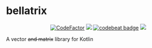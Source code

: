 # bellatrix
<p align="center">
    <a href="https://www.codefactor.io/repository/github/deflatedpickle/bellatrix"><img src="https://www.codefactor.io/repository/github/deflatedpickle/bellatrix/badge" alt="CodeFactor" /></a>
    <a href="https://codeclimate.com/github/DeflatedPickle/bellatrix/maintainability"><img src="https://api.codeclimate.com/v1/badges/d75d9663a134688d5114/maintainability" /></a>
    <a href="https://codebeat.co/projects/github-com-deflatedpickle-bellatrix-main"><img alt="codebeat badge" src="https://codebeat.co/badges/c16eebd2-dbfd-4b9b-a533-908f4ecb67ab" /></a>
    <a href="https://www.codacy.com/gh/DeflatedPickle/bellatrix/dashboard?utm_source=github.com&amp;utm_medium=referral&amp;utm_content=DeflatedPickle/bellatrix&amp;utm_campaign=Badge_Grade"><img src="https://app.codacy.com/project/badge/Grade/d051835c91534565ac344be43d3767ef"/></a>
</p>

A vector ~~and matrix~~ library for Kotlin
